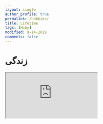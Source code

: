 ```yaml
---
layout: single
author_profile: true
permalink: /hobbies/
title: Lifetime
tags: [Hoby]
modified: 9-14-2019
comments: false
---
```


# زندگی 

<iframe src="https://docs.google.com/spreadsheets/d/e/2PACX-1vRIFXXS5Z0psoHfRKdMV4vbHKxXH0Xk0eteDCorZm8tRHUH3Zo--bXWfwyoWvVk1efccnSM1fOHnqbl/pubhtml?gid=1456649484&amp;single=true&amp;widget=true&amp;headers=false"></iframe>




